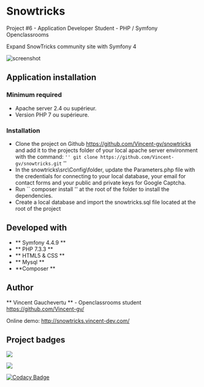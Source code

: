 # Snowtricks

Project #6 - Application Developer Student - PHP / Symfony
Openclassrooms

Expand SnowTricks community site with Symfony 4

![screenshot](http://vincent-dev.com/img/screenshot2.jpg)

## Application installation

### Minimum required

* Apache server 2.4 ou supérieur.  
* Version PHP 7 ou supérieure. 

### Installation

* Clone the project on Github https://github.com/Vincent-gv/snowtricks and add it to the projects folder of your local apache server environment with the command:
`` ''
git clone https://github.com/Vincent-gv/snowtricks.git
`` ''
* In the snowtricks\src\Config\folder, update the Parameters.php file with the credentials for connecting to your local database, your email for contact forms and your public and private keys for Google Captcha.
* Run `` composer install '' at the root of the folder to install the dependencies.
* Create a local database and import the snowtricks.sql file located at the root of the project

## Developed with

* ** Symfony 4.4.9 **
* ** PHP 7.3.3 **
* ** HTML5 & CSS **
* ** Mysql **
* **Composer **

## Author

** Vincent Gauchevertu ** - Openclassrooms student
https://github.com/Vincent-gv/

Online demo: http://snowtricks.vincent-dev.com/

## Project badges

<a href="https://codeclimate.com/github/codeclimate/codeclimate/maintainability"><img src="https://api.codeclimate.com/v1/badges/a99a88d28ad37a79dbf6/maintainability" /></a>

<a href="https://codeclimate.com/github/codeclimate/codeclimate/test_coverage"><img src="https://api.codeclimate.com/v1/badges/a99a88d28ad37a79dbf6/test_coverage" /></a>

[![Codacy Badge](https://api.codacy.com/project/badge/Grade/cafec2004c2c439aaef161f8d81b9d0b)](https://app.codacy.com/manual/Vincent-gv/snowtricks?utm_source=github.com&utm_medium=referral&utm_content=Vincent-gv/snowtricks&utm_campaign=Badge_Grade_Dashboard)